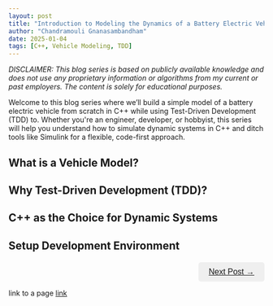 ```yaml
---
layout: post
title: "Introduction to Modeling the Dynamics of a Battery Electric Vehicle in C++"
author: "Chandramouli Gnanasambandham"
date: 2025-01-04
tags: [C++, Vehicle Modeling, TDD]
---
```


<style>
  #next-post-container{
    text-align: right;
    margin-top: 20px;
  }
  #next-post-button {
    padding: 10px 20px;
    color: white;
    border: none;
    border-radius: 5px;
    font-size: 16px;
    cursor: pointer;
    transition: background-color 0.3s ease;
  }

  #next-post-button:hover {
    background-color: gray;
  }
</style>

*DISCLAIMER: This blog series is based on publicly available knowledge and does
not use any proprietary information or algorithms from my current or past
employers. The content is solely for educational purposes.*

Welcome to this blog series where we’ll build a simple model of a battery
electric vehicle from scratch in C++ while using Test-Driven Development (TDD)
to. Whether you're an engineer, developer, or hobbyist, this series will help
you understand how to simulate dynamic systems in C++ and ditch tools like
Simulink for a flexible, code-first approach.

## What is a Vehicle Model?

## Why Test-Driven Development (TDD)?

## C++ as the Choice for Dynamic Systems

## Setup Development Environment

<div id="next-post-container">
  <button id="next-post-button" style=""><a href="./c++/vehicle modeling/tdd/2025/01/04/introduction-to-tdd-for-vehicle-models-in-cpp.html">Next Post → </a></button>
</div>

link to a page [link](./_posts/2025-01-04-introduction-to-tdd-for-vehicle-models-in-cpp.md)

